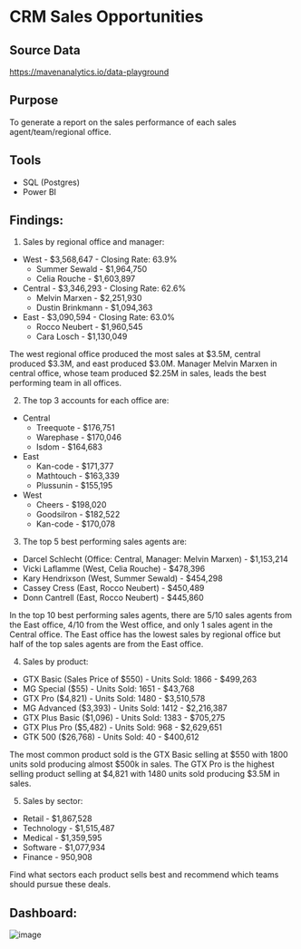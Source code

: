 # CRM Sales Opportunities 
## Source Data
https://mavenanalytics.io/data-playground

## Purpose
To generate a report on the sales performance of each sales agent/team/regional office.

## Tools
- SQL (Postgres)
- Power BI 

## Findings:
1. Sales by regional office and manager:
  - West - $3,568,647 - Closing Rate: 63.9% 
    - Summer Sewald - $1,964,750
    - Celia Rouche - $1,603,897
  - Central - $3,346,293 - Closing Rate: 62.6%
    - Melvin Marxen - $2,251,930
    - Dustin Brinkmann - $1,094,363
  - East - $3,090,594 - Closing Rate: 63.0%
    - Rocco Neubert - $1,960,545
    - Cara Losch - $1,130,049

The west regional office produced the most sales at $3.5M, central produced $3.3M, and east produced $3.0M. Manager Melvin Marxen in central office, whose team produced $2.25M in sales, leads the best performing team in all offices.

2. The top 3 accounts for each office are:
  - Central
    - Treequote - $176,751
    - Warephase - $170,046
    - Isdom - $164,683
  - East
    - Kan-code - $171,377
    - Mathtouch - $163,339
    - Plussunin - $155,195 
  - West
    - Cheers - $198,020
    - Goodsilron - $182,522
    - Kan-code - $170,078

3. The top 5 best performing sales agents are:
  - Darcel Schlecht (Office: Central, Manager: Melvin Marxen) - $1,153,214
  - Vicki Laflamme (West, Celia Rouche) - $478,396
  - Kary Hendrixson (West, Summer Sewald) - $454,298
  - Cassey Cress (East, Rocco Neubert) - $450,489
  - Donn Cantrell (East, Rocco Neubert) - $445,860

In the top 10 best performing sales agents, there are 5/10 sales agents from the East office, 4/10 from the West office, and only 1 sales agent in the Central office. The East office has the lowest sales by regional office but half of the top sales agents are from the East office.

4. Sales by product:
  - GTX Basic (Sales Price of $550) - Units Sold: 1866 - $499,263
  - MG Special ($55) - Units Sold: 1651 - $43,768
  - GTX Pro ($4,821) - Units Sold: 1480 - $3,510,578
  - MG Advanced ($3,393) - Units Sold: 1412 - $2,216,387
  - GTX Plus Basic ($1,096) - Units Sold: 1383 - $705,275
  - GTX Plus Pro ($5,482) - Units Sold: 968 - $2,629,651
  - GTK 500 ($26,768) - Units Sold: 40 - $400,612

The most common product sold is the GTX Basic selling at $550 with 1800 units sold producing almost $500k in sales. The GTX Pro is the highest selling product selling at $4,821 with 1480 units sold producing $3.5M in sales.
  
5. Sales by sector:
  - Retail - $1,867,528
  - Technology - $1,515,487
  - Medical - $1,359,595
  - Software - $1,077,934
  - Finance - 950,908

Find what sectors each product sells best and recommend which teams should pursue these deals.

## Dashboard:
![image](https://github.com/user-attachments/assets/179250fa-a863-4fbd-b278-cfe9df38949e)


